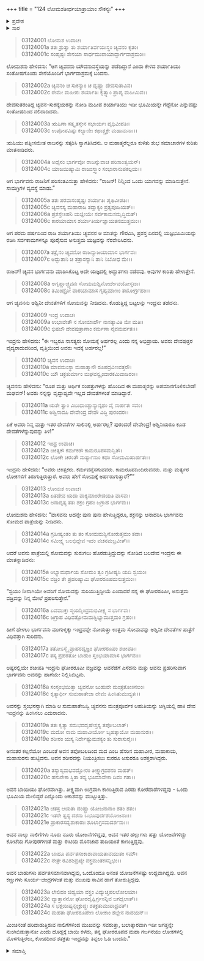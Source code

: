 +++
title = "124 ಲೋಮಶತೀರ್ಥಯಾತ್ರಾಯಾಂ ಸೌಕನ್ಯಃ"
+++

<details><summary>ಪ್ರವೇಶ</summary>


।।   ಓಂ ಓಂ ನಮೋ ನಾರಾಯಣಾಯ।।   ಶ್ರೀ ವೇದವ್ಯಾಸಾಯ ನಮಃ ।।

ಶ್ರೀ ಕೃಷ್ಣದ್ವೈಪಾಯನ ವೇದವ್ಯಾಸ ವಿರಚಿತ  

**ಶ್ರೀ ಮಹಾಭಾರತ**

**ಆರಣ್ಯಕ ಪರ್ವ**

**ತೀರ್ಥಯಾತ್ರಾ ಪರ್ವ**

**ಅಧ್ಯಾಯ 124**

</details>


<details><summary>ಸಾರ</summary>

ಚ್ಯವನನ ನೇತೃತ್ವದಲ್ಲಿ ರಾಜಾ ಶರ್ಯಾತಿಯು ಯಾಗವನ್ನು ನೆರವೇರಿಸಿದ್ದುದು; ಯಾಗದಲ್ಲಿ ಚ್ಯವನನು ಅಶ್ವಿನೀಕುಮಾರರಿಗೆ ಸೋಮವನ್ನು ನೀಡಲು ಇಂದ್ರನು ತಡೆದುದು (1-9). ಇಂದ್ರನು ಚ್ಯವನನ ಮೇಲೆ ವಜ್ರವನ್ನು ಎಸೆಯುತ್ತಿರುವಾಗ ಅವನನ್ನು ಹಾಗೆಯೇ ನಿಲ್ಲಿಸಿದ್ದುದು (10-17). ಇಂದ್ರನನ್ನು ನುಂಗಲು ಚ್ಯವನನು ಮದ ಎಂಬ ರಾಕ್ಷಸನನ್ನು ಸೃಷ್ಟಿಸಿದುದು (18-24).

</details>

> 03124001 ಲೋಮಶ ಉವಾಚ।  
03124001a ತತಃ ಶ್ರುತ್ವಾ ತು ಶರ್ಯಾತಿರ್ವಯಃಸ್ಥಂ ಚ್ಯವನಂ ಕೃತಂ।  
03124001c ಸಂಹೃಷ್ಟಃ ಸೇನಯಾ ಸಾರ್ಧಮುಪಾಯಾದ್ಭಾರ್ಗವಾಶ್ರಮಂ।।

ಲೋಮಶನು ಹೇಳಿದನು: “ಆಗ ಚ್ಯವನನು ಯೌವನಾವಸ್ಥೆಯನ್ನು ಪಡೆದಿದ್ದಾನೆ ಎಂದು ಕೇಳಿದ ಶರ್ಯಾತಿಯು ಸಂತೋಷಗೊಂಡು ಸೇನೆಯೊಂದಿಗೆ ಭಾರ್ಗವಾಶ್ರಮಕ್ಕೆ ಬಂದನು.

> 03124002a ಚ್ಯವನಂ ಚ ಸುಕನ್ಯಾಂ ಚ ದೃಷ್ಟ್ವಾ ದೇವಸುತಾವಿವ।  
03124002c ರೇಮೇ ಮಹೀಪಃ ಶರ್ಯಾತಿಃ ಕೃತ್ಸ್ನಾಂ ಪ್ರಾಪ್ಯ ಮಹೀಮಿವ।।

ದೇವಸುತರಂತಿದ್ದ ಚ್ಯವನ-ಸುಕನ್ಯೆಯರನ್ನು ನೋಡಿ ಮಹೀಪ ಶರ್ಯಾತಿಯು ಇಡೀ ಭೂಮಿಯನ್ನೇ ಗೆದ್ದೆನೋ ಎನ್ನುವಷ್ಟು ಸಂತೋಷದಿಂದ ನಲಿದಾಡಿದನು.

> 03124003a ಋಷಿಣಾ ಸತ್ಕೃತಸ್ತೇನ ಸಭಾರ್ಯಃ ಪೃಥಿವೀಪತಿಃ।   
03124003c ಉಪೋಪವಿಷ್ಟಃ ಕಲ್ಯಾಣೀಃ ಕಥಾಶ್ಚಕ್ರೇ ಮಹಾಮನಾಃ।।

ಋಷಿಯು ಪತ್ನೀಸಮೇತ ರಾಜನನ್ನು ಸತ್ಕರಿಸಿ ಸ್ವಾಗತಿಸಿದನು. ಆ ಮಹಾತ್ಮರೆಲ್ಲರೂ ಕುಳಿತು ಶುಭ ಸಮಾಚಾರಗಳ ಕುರಿತು ಮಾತನಾಡಿದರು.

> 03124004a ಅಥೈನಂ ಭಾರ್ಗವೋ ರಾಜನ್ನುವಾಚ ಪರಿಸಾಂತ್ವಯನ್।  
03124004c ಯಾಜಯಿಷ್ಯಾಮಿ ರಾಜಂಸ್ತ್ವಾಂ ಸಂಭಾರಾನುಪಕಲ್ಪಯ।।

ಆಗ ಭಾರ್ಗವನು ರಾಜನಿಗೆ ಪರಿಸಂತವಿಸುತ್ತಾ ಹೇಳಿದನು: “ರಾಜನ್! ನಿನ್ನಿಂದ ಒಂದು ಯಾಗವನ್ನು ಮಾಡಿಸುತ್ತೇನೆ. ಸಾಮಗ್ರಿಗಳ ವ್ಯವಸ್ಥೆ ಮಾಡು.”

> 03124005a ತತಃ ಪರಮಸಂಹೃಷ್ಟಃ ಶರ್ಯಾತಿಃ ಪೃಥಿವೀಪತಿಃ।  
03124005c ಚ್ಯವನಸ್ಯ ಮಹಾರಾಜ ತದ್ವಾಕ್ಯಂ ಪ್ರತ್ಯಪೂಜಯತ್।।  
03124006a ಪ್ರಶಸ್ತೇಽಹನಿ ಯಜ್ಞೀಯೇ ಸರ್ವಕಾಮಸಮೃದ್ಧಿಮತ್।   
03124006c ಕಾರಯಾಮಾಸ ಶರ್ಯಾತಿರ್ಯಜ್ಞಾಯತನಮುತ್ತಮಂ।।

ಆಗ ಪರಮ ಹರ್ಷದಿಂದ ರಾಜ ಶರ್ಯಾತಿಯು ಚ್ಯವನನ ಆ ಮಾತನ್ನು ಗೌರವಿಸಿ, ಪ್ರಶಸ್ತ ದಿನದಲ್ಲಿ ಯಜ್ಞಭೂಮಿಯನ್ನು ರಚಿಸಿ ಸರ್ವಕಾಮಗಳನ್ನೂ ಪೂರೈಸುವ ಅನುತ್ತಮ ಯಜ್ಞವನ್ನು ನೆರವೇರಿಸಿದನು.

> 03124007a ತತ್ರೈನಂ ಚ್ಯವನೋ ರಾಜನ್ಯಾಜಯಾಮಾಸ ಭಾರ್ಗವಃ।  
03124007c ಅದ್ಭುತಾನಿ ಚ ತತ್ರಾಸನ್ಯಾನಿ ತಾನಿ ನಿಬೋಧ ಮೇ।।

ರಾಜನ್! ಚ್ಯವನ ಭಾರ್ಗವನು ಮಾಡಿಸಿಕೊಟ್ಟ ಅದೇ ಯಜ್ಞದಲ್ಲಿ ಅದ್ಭುತಗಳು ನಡೆದವು. ಅವುಗಳ ಕುರಿತು ಹೇಳುತ್ತೇನೆ.

> 03124008a ಅಗೃಹ್ಣಾಚ್ಚ್ಯವನಃ ಸೋಮಮಶ್ವಿನೋರ್ದೇವಯೋಸ್ತದಾ।  
03124008c ತಮಿಂದ್ರೋ ವಾರಯಾಮಾಸ ಗೃಹ್ಯಮಾಣಂ ತಯೋರ್ಗ್ರಹಂ।।

ಆಗ ಚ್ಯವನನು ಅಶ್ವಿನೀ ದೇವತೆಗಳಿಗೆ ಸೋಮವನ್ನು ನೀಡಿದನು. ಕೊಡುತ್ತಿದ್ದ ಬಟ್ಟಲನ್ನು ಇಂದ್ರನು ತಡೆದನು.

> 03124009 ಇಂದ್ರ ಉವಾಚ।  
03124009a ಉಭಾವೇತೌ ನ ಸೋಮಾರ್ಹೌ ನಾಸತ್ಯಾವಿತಿ ಮೇ ಮತಿಃ।  
03124009c ಭಿಷಜೌ ದೇವಪುತ್ರಾಣಾಂ ಕರ್ಮಣಾ ನೈವಮರ್ಹತಃ।।

ಇಂದ್ರನು ಹೇಳಿದನು: “ಈ ಇಬ್ಬರೂ ನಾಸತ್ಯರು ಸೋಮಕ್ಕೆ ಅರ್ಹರಲ್ಲ ಎಂದು ನನ್ನ ಅಭಿಪ್ರಾಯ. ಅವರು ದೇವಪುತ್ರರ ವೈದ್ಯರಾದುದರಿಂದ, ವೃತ್ತಿಯಿಂದ ಅವರು ಇದಕ್ಕೆ ಅರ್ಹರಲ್ಲ!”

> 03124010 ಚ್ಯವನ ಉವಾಚ।  
03124010a ಮಾವಮಂಸ್ಥಾ ಮಹಾತ್ಮಾನೌ ರೂಪದ್ರವಿಣವತ್ತರೌ।   
03124010c ಯೌ ಚಕ್ರತುರ್ಮಾಂ ಮಘವನ್ವೃಂದಾರಕಮಿವಾಜರಂ।।

ಚ್ಯವನನು ಹೇಳಿದನು: “ರೂಪ ಮತ್ತು ಆರ್ಥಿಕ ಸಂಪತ್ತುಗಳನ್ನು ಹೊಂದಿದ ಈ ಮಹಾತ್ಮರನ್ನು ಅಪಮಾನಗೊಳಿಸಬೇಡ! ಮಘವನ್! ಅವರು ನನ್ನನ್ನು ವೃದ್ಧಾಪ್ಯವೇ ಇಲ್ಲದ ದೇವತೆಗಳಂತೆ ಮಾಡಿದ್ದಾರೆ.

> 03124011a ಋತೇ ತ್ವಾಂ ವಿಬುಧಾಂಶ್ಚಾನ್ಯಾನ್ಕಥಂ ವೈ ನಾರ್ಹತಃ ಸವಂ।  
03124011c ಅಶ್ವಿನಾವಪಿ ದೇವೇಂದ್ರ ದೇವೌ ವಿದ್ಧಿ ಪುರಂದರ।।

ಏಕೆ ಅವರು ನಿನ್ನ ಮತ್ತು ಇತರ ದೇವತೆಗಳ ಸಾಲಿನಲ್ಲಿ ಅರ್ಹರಲ್ಲ? ಪುರಂದರ! ದೇವೇಂದ್ರ! ಅಶ್ವಿನಿಯರೂ ಕೂಡ ದೇವತೆಗಳೆನ್ನುವುದನ್ನು ತಿಳಿ!”

> 03124012 ಇಂದ್ರ ಉವಾಚ।  
03124012a ಚಿಕಿತ್ಸಕೌ ಕರ್ಮಕರೌ ಕಾಮರೂಪಸಮನ್ವಿತೌ।   
03124012c ಲೋಕೇ ಚರಂತೌ ಮರ್ತ್ಯಾನಾಂ ಕಥಂ ಸೋಮಮಿಹಾರ್ಹತಃ।।

ಇಂದ್ರನು ಹೇಳಿದನು: “ಅವರು ಚಿಕಿತ್ಸಕರು. ಕರ್ಮವನ್ನೆಸಗುವವರು. ಕಾಮರೂಪದಿಂದಿರುವವರು. ಮತ್ತು ಮರ್ತ್ಯರ ಲೋಕಗಳಿಗೆ ತಿರುಗುತ್ತಿರುತ್ತಾರೆ. ಅವರು ಹೇಗೆ ಸೋಮಕ್ಕೆ ಅರ್ಹರಾಗುತ್ತಾರೆ?””

> 03124013 ಲೋಮಶ ಉವಾಚ।  
03124013a ಏತದೇವ ಯದಾ ವಾಕ್ಯಮಾಂರೇಡಯತಿ ವಾಸವಃ।  
03124013c ಅನಾದೃತ್ಯ ತತಃ ಶಕ್ರಂ ಗ್ರಹಂ ಜಗ್ರಾಹ ಭಾರ್ಗವಃ।।

ಲೋಮಶನು ಹೇಳಿದನು: “ವಾಸವನು ಅದನ್ನೇ ಪುನಃ ಪುನಃ ಹೇಳುತ್ತಿದ್ದರೂ, ಶಕ್ರನನ್ನು ಅನಾದರಿಸಿ ಭಾರ್ಗವನು ಸೋಮದ ಪಾತ್ರೆಯನ್ನು ನೀಡಿದನು.

> 03124014a ಗ್ರಹೀಷ್ಯಂತಂ ತು ತಂ ಸೋಮಮಶ್ವಿನೋರುತ್ತಮಂ ತದಾ।  
03124014c ಸಮೀಕ್ಷ್ಯ ಬಲಭಿದ್ದೇವ ಇದಂ ವಚನಮಬ್ರವೀತ್।।

ಆದರೆ ಅವನು ಪಾತ್ರೆಯಲ್ಲಿ ಸೋಮವನ್ನು ಸುರುಗಲು ಹೊರಡುತ್ತಿದ್ದುದನ್ನು ನೋಡಿದ ಬಲದೇವ ಇಂದ್ರನು ಈ ಮಾತನ್ನಾಡಿದನು:

> 03124015a ಆಭ್ಯಾಮರ್ಥಾಯ ಸೋಮಂ ತ್ವಂ ಗ್ರಹೀಷ್ಯಸಿ ಯದಿ ಸ್ವಯಂ।  
03124015c ವಜ್ರಂ ತೇ ಪ್ರಹರಿಷ್ಯಾಮಿ ಘೋರರೂಪಮನುತ್ತಮಂ।।

“ಸ್ವಯಂ ನೀನಾಗಿಯೇ ಅವರಿಗೆ ಸೋಮವನ್ನು ಸುರಿಯುತ್ತಿದ್ದೀಯೆ ಎಂದಾದರೆ ನನ್ನ ಈ ಘೋರರೂಪೀ, ಅನುತ್ತಮ ವಜ್ರವನ್ನು ನಿನ್ನ ಮೇಲೆ ಪ್ರಹರಿಸುತ್ತೇನೆ.”

> 03124016a ಏವಮುಕ್ತಃ ಸ್ಮಯನ್ನಿಂದ್ರಮಭಿವೀಕ್ಷ್ಯ ಸ ಭಾರ್ಗವಃ।  
03124016c ಜಗ್ರಾಹ ವಿಧಿವತ್ಸೋಮಮಶ್ವಿಭ್ಯಾಮುತ್ತಮಂ ಗ್ರಹಂ।।

ಹೀಗೆ ಹೇಳಲು ಭಾರ್ಗವನು ಮುಗುಳ್ನಕ್ಕು ಇಂದ್ರನನ್ನೇ ನೋಡುತ್ತಾ ಉತ್ತಮ ಸೋಮವನ್ನು ಅಶ್ವಿನೀ ದೇವತೆಗಳ ಪಾತ್ರೆಗೆ ವಿಧಿವತ್ತಾಗಿ ಸುರಿದನು.

> 03124017a ತತೋಽಸ್ಮೈ ಪ್ರಾಹರದ್ವಜ್ರಂ ಘೋರರೂಪಂ ಶಚೀಪತಿಃ।  
03124017c ತಸ್ಯ ಪ್ರಹರತೋ ಬಾಹುಂ ಸ್ತಂಭಯಾಮಾಸ ಭಾರ್ಗವಃ।।

ಅಷ್ಟರಲ್ಲಿಯೇ ಶಚೀಪತಿ ಇಂದ್ರನು ಘೋರರೂಪೀ ವಜ್ರವನ್ನು ಅವನೆಡೆಗೆ ಎಸೆದನು ಮತ್ತು ಅವನು ಪ್ರಹರಿಸುವಾಗ ಭಾರ್ಗವನು ಅವನನ್ನು ಹಾಗೆಯೇ ನಿಲ್ಲಿಸಿಬಿಟ್ಟನು.

> 03124018a ಸಂಸ್ತಂಭಯಿತ್ವಾ ಚ್ಯವನೋ ಜುಹುವೇ ಮಂತ್ರತೋಽನಲಂ।  
03124018c ಕೃತ್ಯಾರ್ಥೀ ಸುಮಹಾತೇಜಾ ದೇವಂ ಹಿಂಸಿತುಮುದ್ಯತಃ।।

ಅವನನ್ನು ಸ್ತಂಭನನ್ನಾಗಿ ಮಾಡಿ ಆ ಸುಮಹಾತೇಜಸ್ವಿ ಚ್ಯವನನು ಮಂತ್ರಪೂರ್ವಕ ಆಹುತಿಯನ್ನು ಅಗ್ನಿಯಲ್ಲಿ ಹಾಕಿ ದೇವ ಇಂದ್ರನನ್ನು ಹಿಂಸಿಸಲು ಎದುರಾದನು.

> 03124019a ತತಃ ಕೃತ್ಯಾ ಸಮಭವದೃಷೇಸ್ತಸ್ಯ ತಪೋಬಲಾತ್।   
03124019c ಮದೋ ನಾಮ ಮಹಾವೀರ್ಯೋ ಬೃಹತ್ಕಾಯೋ ಮಹಾಸುರಃ।।  
03124019e ಶರೀರಂ ಯಸ್ಯ ನಿರ್ದೇಷ್ಟುಮಶಕ್ಯಂ ತು ಸುರಾಸುರೈಃ।।

ಅನಂತರ ಕಲ್ಪನೆಯೋ ಎಂಬಂತೆ ಅವನ ತಪೋಬಲದಿಂದ ಮದ ಎಂಬ ಹೆಸರಿನ ಮಹಾವೀರ, ಮಹಾಕಾಯ, ಮಹಾಸುರನು ಹುಟ್ಟಿದನು. ಅವನ ಶರೀರವನ್ನು ನಿಯಂತ್ರಿಸಲು ಸುರರೂ ಅಸುರರೂ ಅಶಕ್ತರಾಗಿದ್ದರು.

> 03124020a ತಸ್ಯಾಸ್ಯಮಭವದ್ಘೋರಂ ತೀಕ್ಷ್ಣಾಗ್ರದಶನಂ ಮಹತ್।  
03124020c ಹನುರೇಕಾ ಸ್ಥಿತಾ ತಸ್ಯ ಭೂಮಾವೇಕಾ ದಿವಂ ಗತಾ।।

ಅವನ ಬಾಯಿಯು ಘೋರವಾಗಿತ್ತು. ತೀಕ್ಷ್ಣವಾಗಿ ಉಗ್ರವಾಗಿ ಕಾಣುತ್ತಿರುವ ಎರಡು ಕೋರೆದಾಡೆಗಳಿದ್ದವು - ಒಂದು ಭೂಮಿಯ ಮೇಲಿದ್ದರೆ ಎನ್ನೊಂದು ಆಕಾಶವನ್ನು ಮುಟ್ಟುತ್ತಿತ್ತು.

> 03124021a ಚತಸ್ರ ಆಯತಾ ದಂಷ್ಟ್ರಾ ಯೋಜನಾನಾಂ ಶತಂ ಶತಂ।  
03124021c ಇತರೇ ತ್ವಸ್ಯ ದಶನಾ ಬಭೂವುರ್ದಶಯೋಜನಾಃ।।   
03124021e ಪ್ರಾಕಾರಸದೃಶಾಕಾರಾಃ ಶೂಲಾಗ್ರಸಮದರ್ಶನಾಃ।।

ಅವನ ನಾಲ್ಕು ನಾಲಿಗೆಗಳು ನೂರು ನೂರು ಯೋಜನೆಗಳಿದ್ದವು, ಅವನ ಇತರ ಹಲ್ಲುಗಳು ಹತ್ತು ಯೋಜನೆಗಳಿದ್ದು ಕೋಟೆಯ ಗೋಪುರಗಳಂತೆ ಮತ್ತು ಈಟಿಯ ಮೊನಚಾದ ತುದಿಯಂತೆ ಕಾಣುತ್ತಿದ್ದವು.

> 03124022a ಬಾಹೂ ಪರ್ವತಸಂಕಾಶಾವಾಯತಾವಯುತಂ ಸಮೌ।  
03124022c ನೇತ್ರೇ ರವಿಶಶಿಪ್ರಖ್ಯೇ ವಕ್ತ್ರಮಂತಕಸನ್ನಿಭಂ।।

ಅವನ ಬಾಹುಗಳು ಪರ್ವತಸಮಾನವಾಗಿದ್ದವು, ಒಂದೊಂದೂ ಅನಂತ ಯೋಜನೆಗಳಷ್ಟು ಉದ್ದವಾಗಿದ್ದವು. ಅವನ ಕಣ್ಣುಗಳು ಸೂರ್ಯ-ಚಂದ್ರಗಳಂತೆ ಮತ್ತು ಮುಖವು ಸಾವಿನ ಹಾಗೆ ತೋರುತ್ತಿದ್ದವು.

> 03124023a ಲೇಲಿಹಂ ಜಿಹ್ವಯಾ ವಕ್ತ್ರಂ ವಿದ್ಯುಚ್ಚಪಲಲೋಲಯಾ।  
03124023c ವ್ಯಾತ್ತಾನನೋ ಘೋರದೃಷ್ಟಿರ್ಗ್ರಸನ್ನಿವ ಜಗದ್ಬಲಾತ್।।  
03124024a ಸ ಭಕ್ಷಯಿಷ್ಯನ್ಸಂಕ್ರುದ್ಧಃ ಶತಕ್ರತುಮುಪಾದ್ರವತ್।  
03124024c ಮಹತಾ ಘೋರರೂಪೇಣ ಲೋಕಾಂ ಶಬ್ದೇನ ನಾದಯನ್।।

ಮಿಂಚಿನಂತೆ ಹರಿದಾಡುತ್ತಿರುವ ನಾಲಿಗೆಗಳಿಂದ ಮುಖವನ್ನು ಸವರುತ್ತಾ, ಬಲಾತ್ಕಾರವಾಗಿ ಇಡೀ ಜಗತ್ತನ್ನೇ ನುಂಗಿಬಿಡುತ್ತಾನೋ ಎಂದು ದೊಡ್ಡಕ್ಕೆ ಬಾಯಿ ಕಳೆದು, ತನ್ನ ಘೋರರೂಪದ ಮಹಾ ಗರ್ಜನೆಯು ಲೋಕಗಳಲ್ಲಿ ಮೊಳಗುತ್ತಿರಲು, ಕೋಪದಿಂದ ಶತಕ್ರತು ಇಂದ್ರನನ್ನು ತಿನ್ನಲು ಓಡಿ ಬಂದನು.”



<details><summary>ಸಮಾಪ್ತಿ</summary>

ಇತಿ ಶ್ರೀ ಮಹಾಭಾರತೇ ಆರಣ್ಯಕಪರ್ವಣಿ ತೀರ್ಥಯಾತ್ರಾಪರ್ವಣಿ ಲೋಮಶತೀರ್ಥಯಾತ್ರಾಯಾಂ ಸೌಕನ್ಯೇ ಚತುರ್ವಿಂಶತ್ಯಧಿಕಶತತಮೋಽಧ್ಯಾಯಃ।  
ಇದು ಮಹಾಭಾರತದ ಆರಣ್ಯಕಪರ್ವದಲ್ಲಿ ತೀರ್ಥಯಾತ್ರಾಪರ್ವದಲ್ಲಿ ಲೋಮಶತೀರ್ಥಯಾತ್ರೆಯಲ್ಲಿ ಸೌಕನ್ಯದಲ್ಲಿ ನೂರಾಇಪ್ಪತ್ನಾಲ್ಕನೆಯ ಅಧ್ಯಾಯವು.


</details>
